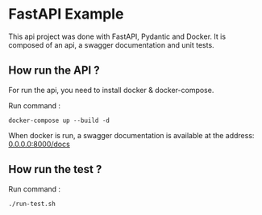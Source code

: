 # FastAPI Example

This api project was done with FastAPI, Pydantic and Docker. It is composed of an api, a swagger documentation and unit tests.

## How run the API ?

For run the api, you need to install docker & docker-compose.

Run command :

`docker-compose up --build -d`

When docker is run, a swagger documentation is available at the address: [0.0.0.0:8000/docs](0.0.0.0:8000/docs)

## How run the test ?

Run command :

`./run-test.sh`
